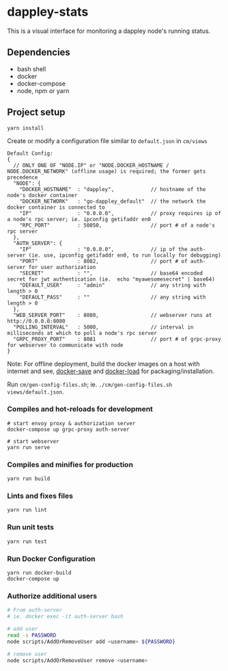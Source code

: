 # dappley-stats
This is a visual interface for monitoring a dappley node's running status.

## Dependencies
- bash shell
- docker
- docker-compose
- node, npm or yarn

## Project setup
```
yarn install
```

Create or modify a configuration file similar to `default.json` in `cm/views`

```
Default Config:
{
  // ONLY ONE OF "NODE.IP" or "NODE.DOCKER_HOSTNAME / NODE.DOCKER_NETWORK" (offline usage) is required; the former gets precedence
  "NODE": {
    "DOCKER_HOSTNAME"  : "dappley",            // hostname of the node's docker container
    "DOCKER_NETWORK"   : "go-dappley_default"  // the network the docker container is connected to
    "IP"               : "0.0.0.0",            // proxy requires ip of a node's rpc server; ie. ipconfig getifaddr en0
    "RPC_PORT"         : 50050,                // port # of a node's rpc server
  },
  "AUTH_SERVER": {
    "IP"               : "0.0.0.0",            // ip of the auth-server (ie. use, ipconfig getifaddr en0, to run locally for debugging)
    "PORT"             : 8082,                 // port # of auth-server for user authorization
    "SECRET"           : "",                   // base64 encoded secret for jwt authentication (ie.  echo "myawesomesecret" | base64)
    "DEFAULT_USER"     : "admin"               // any string with length > 0
    "DEFAULT_PASS"     : ""                    // any string with length > 0
  },
  "WEB_SERVER_PORT"    : 8080,                 // webserver runs at http://0.0.0.0:8080
  "POLLING_INTERVAL"   : 5000,                 // interval in milliseconds at which to poll a node's rpc server
  "GRPC_PROXY_PORT"    : 8081                  // port # of grpc-proxy for webserver to communicate with node
}
```

Note: For offline deployment, build the docker images on a host with internet and see,
[docker-save](https://docs.docker.com/engine/reference/commandline/save/) and
[docker-load](https://docs.docker.com/engine/reference/commandline/load/) for packaging/installation.

Run `cm/gen-config-files.sh`; ie. `./cm/gen-config-files.sh views/default.json`.

### Compiles and hot-reloads for development
```
# start envoy proxy & authorization server
docker-compose up grpc-proxy auth-server

# start webserver
yarn run serve
```

### Compiles and minifies for production
```
yarn run build
```

### Lints and fixes files
```
yarn run lint
```

### Run unit tests
```
yarn run test
```

### Run Docker Configuration
```
yarn run docker-build
docker-compose up
```

### Authorize additional users
```bash
# From auth-server
# ie. docker exec -it auth-server bash

# add user
read -s PASSWORD
node scripts/AddOrRemoveUser add <username> ${PASSWORD}

# remove user
node scripts/AddOrRemoveUser remove <username>
```

